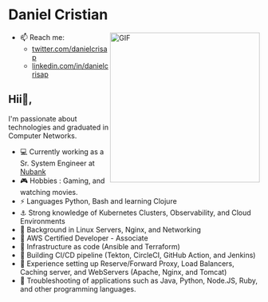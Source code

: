 # Daniel Cristian

<img align="right" width="300" alt="GIF" src="https://i.pinimg.com/originals/e4/26/70/e426702edf874b181aced1e2fa5c6cde.gif" />

* 📫 Reach me:
  - [twitter.com/danielcrisap](https://twitter.com/danielcrisap)
  - [linkedin.com/in/danielcrisap](https://www.linkedin.com/in/danielcrisap/)

## Hii👋,

 I'm passionate about technologies and graduated in Computer Networks.

- 💻 Currently working as a Sr. System Engineer at [Nubank](https://nubank.com.br/)
- :video_game:  Hobbies : Gaming, and watching movies.
- ⚡ Languages Python, Bash and learning Clojure
- :anchor: Strong knowledge of Kubernetes Clusters, Observability, and Cloud Environments
- :telescope: Background in Linux Servers, Nginx, and Networking
- :blue_book: AWS Certified Developer - Associate
- :closed_lock_with_key: Infrastructure as code (Ansible and Terraform)
- :construction_worker: Building CI/CD pipeline (Tekton, CircleCI, GitHub Action, and Jenkins)
- :satellite: Experience setting up Reserve/Forward Proxy, Load Balancers, Caching server, and WebServers (Apache, Nginx, and Tomcat)
- :eyes: Troubleshooting of applications such as Java, Python, Node.JS, Ruby, and other programming languages. 
